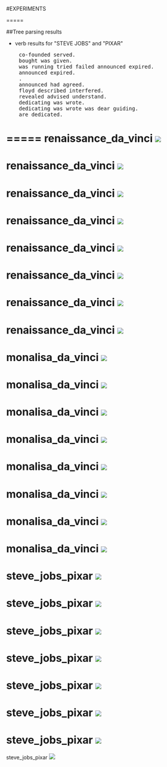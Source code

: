#EXPERIMENTS

=====

##Tree parsing results

* verb results for "STEVE JOBS" and "PIXAR"
<pre>
	co-founded served.
	bought was given.
	was running tried failed announced expired.
	announced expired.
	.
	announced had agreed.
	floyd described interfered.
	revealed advised understand.
	dedicating was wrote.
	dedicating was wrote was dear guiding.
	are dedicated.
</pre>

=====
renaissance_da_vinci
![](./data/renaissance_da_vinci_0.png)
=====
renaissance_da_vinci
![](./data/renaissance_da_vinci_1.png)
=====
renaissance_da_vinci
![](./data/renaissance_da_vinci_2.png)
=====
renaissance_da_vinci
![](./data/renaissance_da_vinci_3.png)
=====
renaissance_da_vinci
![](./data/renaissance_da_vinci_4.png)
=====
renaissance_da_vinci
![](./data/renaissance_da_vinci_5.png)
=====
renaissance_da_vinci
![](./data/renaissance_da_vinci_6.png)
=====
renaissance_da_vinci
![](./data/renaissance_da_vinci_7.png)
=====
monalisa_da_vinci
![](./data/monalisa_da_vinci_0.png)
=====
monalisa_da_vinci
![](./data/monalisa_da_vinci_1.png)
=====
monalisa_da_vinci
![](./data/monalisa_da_vinci_2.png)
=====
monalisa_da_vinci
![](./data/monalisa_da_vinci_3.png)
=====
monalisa_da_vinci
![](./data/monalisa_da_vinci_4.png)
=====
monalisa_da_vinci
![](./data/monalisa_da_vinci_5.png)
=====
monalisa_da_vinci
![](./data/monalisa_da_vinci_6.png)
=====
monalisa_da_vinci
![](./data/monalisa_da_vinci_7.png)
=====
steve_jobs_pixar
![](./data/steve_jobs_pixar_0.png)
=====
steve_jobs_pixar
![](./data/steve_jobs_pixar_1.png)
=====
steve_jobs_pixar
![](./data/steve_jobs_pixar_2.png)
=====
steve_jobs_pixar
![](./data/steve_jobs_pixar_3.png)
=====
steve_jobs_pixar
![](./data/steve_jobs_pixar_4.png)
=====
steve_jobs_pixar
![](./data/steve_jobs_pixar_5.png)
=====
steve_jobs_pixar
![](./data/steve_jobs_pixar_6.png)
=====
steve_jobs_pixar
![](./data/steve_jobs_pixar_7.png)